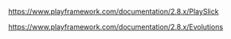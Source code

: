 https://www.playframework.com/documentation/2.8.x/PlaySlick

https://www.playframework.com/documentation/2.8.x/Evolutions
